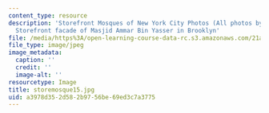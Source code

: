 ```yaml
---
content_type: resource
description: 'Storefront Mosques of New York City Photos (All photos by Susan Slyomovics):
  Storefront facade of Masjid Ammar Bin Yasser in Brooklyn'
file: /media/https%3A/open-learning-course-data-rc.s3.amazonaws.com/21a-453-anthropology-of-the-middle-east-spring-2004/a3978d352d582b9756be69ed3c7a3775_storemosque15.jpg
file_type: image/jpeg
image_metadata:
  caption: ''
  credit: ''
  image-alt: ''
resourcetype: Image
title: storemosque15.jpg
uid: a3978d35-2d58-2b97-56be-69ed3c7a3775
---
```

